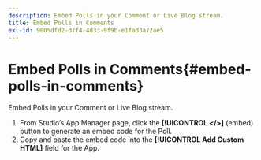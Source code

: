 ```yaml
---
description: Embed Polls in your Comment or Live Blog stream.
title: Embed Polls in Comments
exl-id: 9005dfd2-d7f4-4d33-9f9b-e1fad3a72ae5
---
```

# Embed Polls in Comments{#embed-polls-in-comments}

Embed Polls in your Comment or Live Blog stream.

1. From Studio’s App Manager page, click the **[!UICONTROL </>]** (embed) button to generate an embed code for the Poll.
1. Copy and paste the embed code into the **[!UICONTROL Add Custom HTML]** field for the App.
